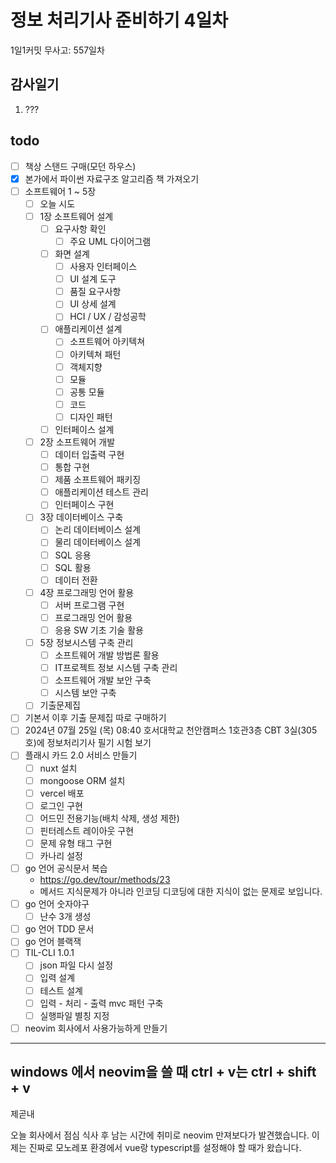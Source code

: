 # 정보 처리기사 준비하기 4일차

1일1커밋 무사고: 557일차

## 감사일기

1. ???

## todo

- [ ] 책상 스탠드 구매(모던 하우스)
- [x] 본가에서 파이썬 자료구조 알고리즘 책 가져오기
- [ ] 소프트웨어 1 ~ 5장
  - [ ] 오늘 시도
  - [ ] 1장 소프트웨어 설계
    - [ ] 요구사항 확인
      - [ ] 주요 UML 다이어그램
    - [ ] 화면 설계
      - [ ] 사용자 인터페이스
      - [ ] UI 설계 도구
      - [ ] 품질 요구사항
      - [ ] UI 상세 설계
      - [ ] HCI / UX / 감성공학
    - [ ] 애플리케이션 설계
      - [ ] 소프트웨어 아키텍쳐
      - [ ] 아키텍쳐 패턴
      - [ ] 객체지향
      - [ ] 모듈
      - [ ] 공통 모듈
      - [ ] 코드
      - [ ] 디자인 패턴
    - [ ] 인터페이스 설계
  - [ ] 2장 소프트웨어 개발
    - [ ] 데이터 입출력 구현
    - [ ] 통합 구현
    - [ ] 제품 소프트웨어 패키징
    - [ ] 애플리케이션 테스트 관리
    - [ ] 인터페이스 구현
  - [ ] 3장 데이터베이스 구축
    - [ ] 논리 데이터베이스 설계
    - [ ] 물리 데이터베이스 설계
    - [ ] SQL 응용
    - [ ] SQL 활용
    - [ ] 데이터 전환
  - [ ] 4장 프로그래밍 언어 활용
    - [ ] 서버 프로그램 구현
    - [ ] 프로그래밍 언어 활용
    - [ ] 응용 SW 기초 기술 활용
  - [ ] 5장 정보시스템 구축 관리
    - [ ] 소프트웨어 개발 방법론 활용
    - [ ] IT프로젝트 정보 시스템 구축 관리
    - [ ] 소프트웨어 개발 보안 구축
    - [ ] 시스템 보안 구축
  - [ ] 기출문제집
- [ ] 기본서 이후 기출 문제집 따로 구매하기
- [ ] 2024년 07월 25일 (목) 08:40 호서대학교 천안캠퍼스 1호관3층 CBT 3실(305호)에 정보처리기사 필기 시험 보기
- [ ] 플래시 카드 2.0 서비스 만들기
  - [ ] nuxt 설치
  - [ ] mongoose ORM 설치
  - [ ] vercel 배포
  - [ ] 로그인 구현
  - [ ] 어드민 전용기능(배치 삭제, 생성 제한)
  - [ ] 핀터레스트 레이아웃 구현
  - [ ] 문제 유형 태그 구현
  - [ ] 카나리 설정
- [ ] go 언어 공식문서 복습
  - https://go.dev/tour/methods/23
  - 메서드 지식문제가 아니라 인코딩 디코딩에 대한 지식이 없는 문제로 보입니다.
- [ ] go 언어 숫자야구
  - [ ] 난수 3개 생성
- [ ] go 언어 TDD 문서
- [ ] go 언어 블랙잭
- [ ] TIL-CLI 1.0.1
  - [ ] json 파일 다시 설정
  - [ ] 입력 설계
  - [ ] 테스트 설계
  - [ ] 입력 - 처리 - 출력 mvc 패턴 구축
  - [ ] 실행파일 별칭 지정
- [ ] neovim 회사에서 사용가능하게 만들기

---

## windows 에서 neovim을 쓸 때 ctrl + v는 ctrl + shift + v 

제곧내

오늘 회사에서 점심 식사 후 남는 시간에 취미로 neovim 만져보다가 발견했습니다. 이제는 진짜로 모노레포 환경에서 vue랑 typescript를 설정해야 할 때가 왔습니다.



